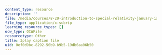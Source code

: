 ```yaml
---
content_type: resource
description: ''
file: /media/courses/8-20-introduction-to-special-relativity-january-iap-2021/0ef0d9bc829250b9b9b519db6aa06b50_Pas_hfAna28.vtt
file_type: application/x-subrip
learning_resource_types: []
ocw_type: OCWFile
resourcetype: Other
title: 3play caption file
uid: 0ef0d9bc-8292-50b9-b9b5-19db6aa06b50
---
```

